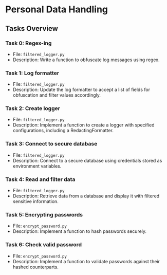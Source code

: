 # Personal Data Handling

## Tasks Overview

### Task 0: Regex-ing

- File: `filtered_logger.py`
- Description: Write a function to obfuscate log messages using regex.

### Task 1: Log formatter

- File: `filtered_logger.py`
- Description: Update the log formatter to accept a list of fields for obfuscation and filter values accordingly.

### Task 2: Create logger

- File: `filtered_logger.py`
- Description: Implement a function to create a logger with specified configurations, including a RedactingFormatter.

### Task 3: Connect to secure database

- File: `filtered_logger.py`
- Description: Connect to a secure database using credentials stored as environment variables.

### Task 4: Read and filter data

- File: `filtered_logger.py`
- Description: Retrieve data from a database and display it with filtered sensitive information.

### Task 5: Encrypting passwords

- File: `encrypt_password.py`
- Description: Implement a function to hash passwords securely.

### Task 6: Check valid password

- File: `encrypt_password.py`
- Description: Implement a function to validate passwords against their hashed counterparts.
